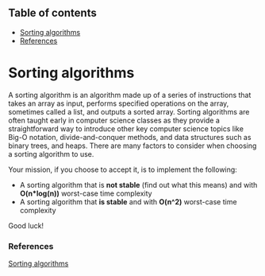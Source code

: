 ## Table of contents
- [Sorting algorithms](#sorting-algorithms)
- [References](#references)

# Sorting algorithms

A sorting algorithm is an algorithm made up of a series of instructions that takes an array as input, performs specified operations on the array, sometimes called a list, and outputs a sorted array. Sorting algorithms are often taught early in computer science classes as they provide a straightforward way to introduce other key computer science topics like Big-O notation, divide-and-conquer methods, and data structures such as binary trees, and heaps. There are many factors to consider when choosing a sorting algorithm to use.

Your mission, if you choose to accept it, is to implement the following:

- A sorting algorithm that is **not stable** (find out what this means) and with **O(n*log(n))** worst-case time complexity
- A sorting algorithm that **is stable** and with **O(n^2)** worst-case time complexity

Good luck!

### References

[Sorting algorithms](https://brilliant.org/wiki/sorting-algorithms/)
